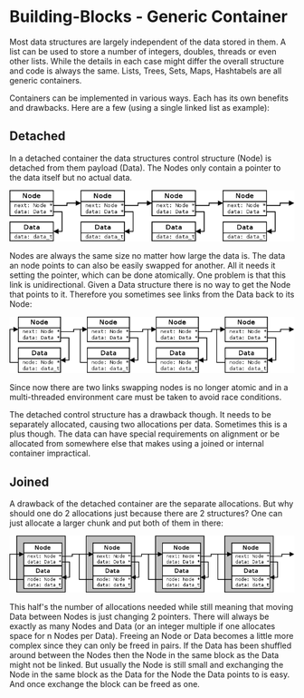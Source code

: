 # Building-Blocks - Generic Container

Most data structures are largely independent of the data stored in
them. A list can be used to store a number of integers, doubles,
threads or even other lists. While the details in each case might
differ the overall structure and code is always the same. Lists,
Trees, Sets, Maps, Hashtabels are all generic containers.

Containers can be implemented in various ways. Each has its own
benefits and drawbacks. Here are a few (using a single linked list as
example):

Detached
--------

In a detached container the data structures control structure (Node)
is detached from them payload (Data). The Nodes only contain a pointer
to the data itself but no actual data.

![Deatched container](detached1.png)

Nodes are always the same size no matter how large the data is. The
data an node points to can also be easily swapped for another. All it
needs it setting the pointer, which can be done atomically. One
problem is that this link is unidirectional. Given a Data structure
there is no way to get the Node that points to it. Therefore you
sometimes see links from the Data back to its Node:

![Deatched container with backlinks](detached2.png)

Since now there are two links swapping nodes is no longer atomic and
in a multi-threaded environment care must be taken to avoid race
conditions.

The detached control structure has a drawback though. It needs to be
separately allocated, causing two allocations per data. Sometimes this
is a plus though. The data can have special requirements on alignment
or be allocated from somewhere else that makes using a joined or
internal container impractical.

Joined
------

A drawback of the detached container are the separate allocations. But
why should one do 2 allocations just because there are 2 structures?
One can just allocate a larger chunk and put both of them in there:

![Joined container with backlinks](joined.png)

This half's the number of allocations needed while still meaning that
moving Data between Nodes is just changing 2 pointers. There will
always be exactly as many Nodes and Data (or an integer multiple if
one allocates space for n Nodes per Data). Freeing an Node or Data
becomes a little more complex since they can only be freed in
pairs. If the Data has been shuffled around between the Nodes then
the Node in the same block as the Data might not be linked. But usually
the Node is still small and exchanging the Node in the same block as
the Data for the Node the Data points to is easy. And once exchange
the block can be freed as one.

